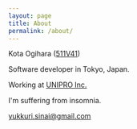 ```yaml
---
layout: page
title: About
permalink: /about/
---
```


Kota Ogihara ([511V41](https://github.com/511V41))

Software developer in Tokyo, Japan.

Working at [UNIPRO Inc.](https://unipro.co.jp/)

I'm suffering from insomnia.

[yukkuri.sinai@gmail.com](mailto:yukkuri.sinai@gmail.com)
